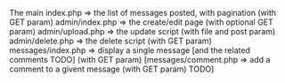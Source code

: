The main index.php => the list of messages posted, with pagination (with GET param) 
admin/index.php => the create/edit page (with optional GET param)
admin/upload.php => the update script (with file and post param)
admin/delete.php => the delete script (with GET param)
messages/index.php => display a single message [and the related comments TODO] (with GET param)
[messages/comment.php => add a comment to a givent message (with GET param) TODO]

